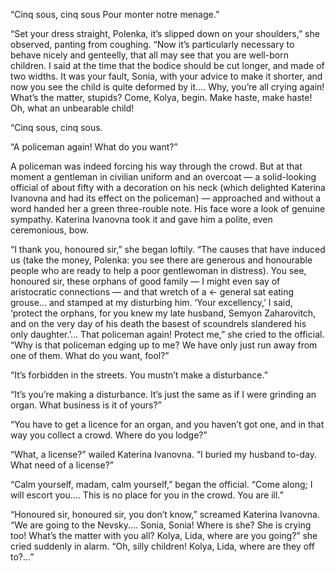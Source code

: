 “Cinq sous, cinq sous Pour monter notre menage.”

“Set your dress straight, Polenka, it’s slipped down on your shoulders,” she observed, panting from
coughing. “Now it’s particularly necessary to behave nicely and genteelly, that all may see that you
are well-born children. I said at the time that the bodice should be cut longer, and made of two
widths. It was your fault, Sonia, with your advice to make it shorter, and now you see the child is
quite deformed by it.... Why, you’re all crying again! What’s the matter, stupids? Come, Kolya,
begin. Make haste, make haste! Oh, what an unbearable child!

“Cinq sous, cinq sous.

“A policeman again! What do you want?”

A policeman was indeed forcing his way through the crowd. But at that moment a gentleman in civilian
uniform and an overcoat — a solid-looking official of about fifty with a decoration on his neck
(which delighted Katerina Ivanovna and had its effect on the policeman) — approached and without a
word handed her a green three-rouble note. His face wore a look of genuine sympathy. Katerina
Ivanovna took it and gave him a polite, even ceremonious, bow.

“I thank you, honoured sir,” she began loftily. “The causes that have induced us (take the money,
Polenka: you see there are generous and honourable people who are ready to help a poor gentlewoman
in distress). You see, honoured sir, these orphans of good family — I might even say of aristocratic connections — and that wretch of a <- general sat eating grouse... and stamped at my disturbing him.
‘Your excellency,’ I said, ‘protect the orphans, for you knew my late husband, Semyon Zaharovitch,
and on the very day of his death the basest of scoundrels slandered his only daughter.’... That
policeman again! Protect me,” she cried to the official. “Why is that policeman edging up to me? We
have only just run away from one of them. What do you want, fool?”

“It’s forbidden in the streets. You mustn’t make a disturbance.”

“It’s you’re making a disturbance. It’s just the same as if I were grinding an organ. What business
is it of yours?”

“You have to get a licence for an organ, and you haven’t got one, and in that way you collect a
crowd. Where do you lodge?”

“What, a license?” wailed Katerina Ivanovna. “I buried my husband to-day. What need of a license?”

“Calm yourself, madam, calm yourself,” began the official. “Come along; I will escort you.... This
is no place for you in the crowd. You are ill.”

“Honoured sir, honoured sir, you don’t know,” screamed Katerina Ivanovna. “We are going to the
Nevsky.... Sonia, Sonia! Where is she? She is crying too! What’s the matter with you all? Kolya,
Lida, where are you going?” she cried suddenly in alarm. “Oh, silly children! Kolya, Lida, where are
they off to?...”
